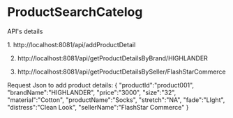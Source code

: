 # ProductSearchCatelog

API's details     

1. http://localhost:8081/api/addProductDetail

2. http://localhost:8081/api/getProductDetailsByBrand/HIGHLANDER

3. http://localhost:8081/api/getProductDetailsBySeller/FlashStarCommerce

Request Json to add product details:
{
	"productId":"product001",
	"brandName":"HIGHLANDER",
	"price":"3000",
	"size":"32",
	"material":"Cotton",
	"productName":"Socks",
	"stretch":"NA",
	"fade":"LIght",
	"distress":"Clean Look",
	"sellerName":"FlashStar Commerce"
}
